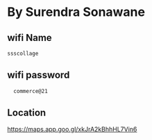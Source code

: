 By Surendra Sonawane 
===========


wifi Name 
----------------
  ```bash
ssscollage 
```

wifi password 
----------------


```bash
  commerce@21
```


Location 
----------------
https://maps.app.goo.gl/xkJrA2kBhhHL7Vin6

 

